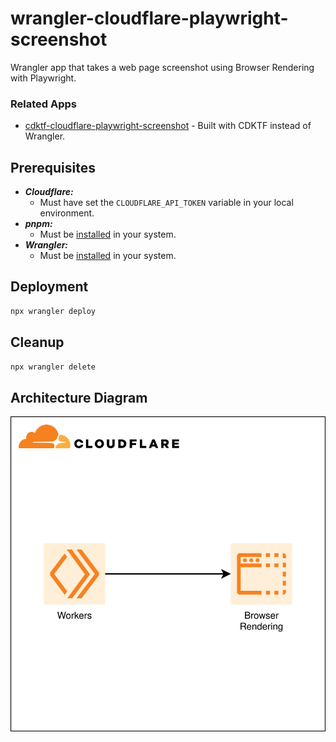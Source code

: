 # wrangler-cloudflare-playwright-screenshot

Wrangler app that takes a web page screenshot using Browser Rendering with Playwright.

### Related Apps

- [cdktf-cloudflare-playwright-screenshot](https://github.com/garysassano/cdktf-cloudflare-playwright-screenshot) - Built with CDKTF instead of Wrangler.

## Prerequisites

- **_Cloudflare:_**
  - Must have set the `CLOUDFLARE_API_TOKEN` variable in your local environment.
- **_pnpm:_**
  - Must be [installed](https://pnpm.io/installation) in your system.
- **_Wrangler:_**
  - Must be [installed](https://developers.cloudflare.com/workers/wrangler/install-and-update/) in your system.

## Deployment

```sh
npx wrangler deploy
```

## Cleanup

```sh
npx wrangler delete
```

## Architecture Diagram

![Architecture Diagram](./src/assets/arch-diagram.svg)
